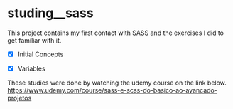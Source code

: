 # studing__sass

This project contains my first contact with SASS and the exercises I did to get familiar with it.

- [x] Initial Concepts

- [x] Variables


These studies were done by watching the udemy course on the link below.
https://www.udemy.com/course/sass-e-scss-do-basico-ao-avancado-projetos